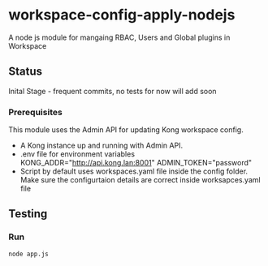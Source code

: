 # workspace-config-apply-nodejs

A node js module for mangaing RBAC, Users and Global plugins in Workspace

## Status
Inital Stage - frequent commits, no tests for now will add soon

### Prerequisites

This module uses the Admin API for updating Kong workspace config.
* A Kong instance up and running with Admin API.
* .env file for environment variables KONG_ADDR="http://api.kong.lan:8001" ADMIN_TOKEN="password"
* Script by default uses workspaces.yaml file inside the config folder. Make sure the configurtaion details are correct inside worksapces.yaml file


## Testing

### Run

``` bash
node app.js
```
